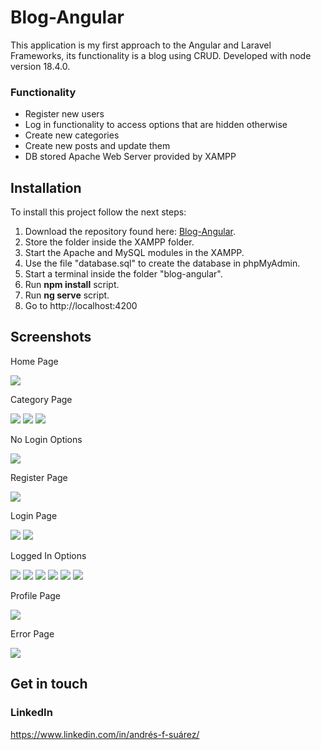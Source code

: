 # Blog-Angular
This application is my first approach to the Angular and Laravel Frameworks, its functionality is a blog using CRUD. Developed with node version 18.4.0.

### Functionality
- Register new users
- Log in functionality to access options that are hidden otherwise
- Create new categories
- Create new posts and update them
- DB stored Apache Web Server provided by XAMPP

## Installation
To install this project follow the next steps:
1.  Download the repository found here: [Blog-Angular](https://github.com/SuaferoanTJK/Blog-Angular).
2.  Store the folder inside the XAMPP folder.
3.  Start the Apache and MySQL modules in the XAMPP.
4.  Use the file "database.sql" to create the database in phpMyAdmin.
5.  Start a terminal inside the folder "blog-angular".
6.  Run **npm install** script.
7.  Run **ng serve** script.
8.  Go to http://localhost:4200

## Screenshots
<p float="left">
  <p>Home Page</p>
  <img src="./blog-angular/src/assets/screenshots/1.png">
  <p>Category Page</p>
  <img src="./blog-angular/src/assets/screenshots/2.png">
  <img src="./blog-angular/src/assets/screenshots/3.png">
  <img src="./blog-angular/src/assets/screenshots/4.png">
  <p>No Login Options</p>
  <img src="./blog-angular/src/assets/screenshots/5.png">
  <p>Register Page</p>
  <img src="./blog-angular/src/assets/screenshots/6.png">
  <p>Login Page</p>
  <img src="./blog-angular/src/assets/screenshots/7.png">
  <img src="./blog-angular/src/assets/screenshots/8.png">
  <p>Logged In Options</p>
  <img src="./blog-angular/src/assets/screenshots/9.png">
  <img src="./blog-angular/src/assets/screenshots/10.png">
  <img src="./blog-angular/src/assets/screenshots/11.png">
  <img src="./blog-angular/src/assets/screenshots/13.png">
  <img src="./blog-angular/src/assets/screenshots/14.png">
  <img src="./blog-angular/src/assets/screenshots/15.png">
  <p>Profile Page</p>
  <img src="./blog-angular/src/assets/screenshots/12.png">
  <p>Error Page</p>
  <img src="./blog-angular/src/assets/screenshots/16.png">

</p>

## Get in touch
### LinkedIn
https://www.linkedin.com/in/andrés-f-suárez/
